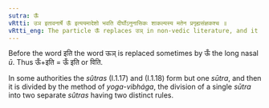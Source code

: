 ```yaml
---
sutra: ऊँ
vRtti: उञ इतावनार्षे ऊँ इत्ययमादेशो भवति दीर्घोऽनुनासिकः शाकल्यस्य मतेन प्रगृह्यसंज्ञकश्च ॥
vRtti_eng: The particle ऊँ replaces उञ् in non-vedic literature, and it is a _pragrihya_ in the opinion of _Sakalya_.
---
```

Before the word इति the word ऊञ् is replaced sometimes by ऊँ the long nasal _ū_. Thus ऊँ+इति = ऊँ इति or विति.

In some authorities the _sûtras_ (I.1.17) and (I.1.18) form but one _sūtra_, and then it is divided by the method of _yoga_-_vibhága_, the division of a single _sūtra_ into two separate _sûtras_ having two distinct rules.
